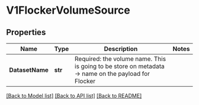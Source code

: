 # V1FlockerVolumeSource

## Properties
Name | Type | Description | Notes
------------ | ------------- | ------------- | -------------
**DatasetName** | **str** | Required: the volume name. This is going to be store on metadata -&gt; name on the payload for Flocker | 

[[Back to Model list]](../README.md#documentation-for-models) [[Back to API list]](../README.md#documentation-for-api-endpoints) [[Back to README]](../README.md)


